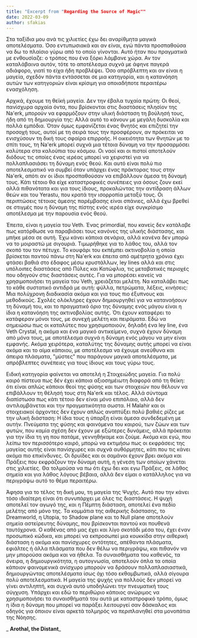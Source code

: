 ```yaml
---
title: "Εxcerpt from "Regarding the Source of Magic""
date: 2022-03-09
author: sfakias
---
```


Στα ταξίδια μου ανά τις χιλιετίες έχω δει αναρίθμητα μαγικά αποτελέσματα. Όσο εντυπωσιακά και αν είναι, εγώ πάντα προσπαθούσα να δω το πλαίσιο γύρω από το οποίο γίνονται. Αυτό ήταν που πραγματικά με ενθουσίαζε: ο τρόπος που ένα ξόρκι λάμβανε χώρα. Αν τον καταλάβαινα αυτόν, τότε το αποτέλεσμα συχνά με άφηνε παγερά αδιάφορο, γιατί το είχα ήδη προβλέψει. Όσο απρόβλεπτη και αν είναι η μαγεία, σχεδόν πάντα εντάσσεται σε μια κατηγορία, και η κατανόηση αυτών των κατηγοριών είναι κρίσιμη για οποιαδήποτε περαιτέρω ενασχόληση.

Αρχικά, έχουμε τη θεϊκή μαγεία. Δεν την έβαλα τυχαία πρώτη: Οι θεοί, πανίσχυρα αρχαία όντα, που βρίσκονται στις διαστάσεις πλησίον της Na'erk, μπορούν να εφαρμόζουν στην υλική διάσταση τη βούλησή τους, ήδη από τη δημιουργία της: Αλλά αυτό το κάνουν με μεγάλη δυσκολία και πολλά εμπόδια. Όταν όμως εμφανίζεται ένας θνητός και επιζητεί την προσοχή τους, αυτοί με τη σειρά τους την προσφέρουν, αν πρόκειται να ενισχύσουν τη δική τους σφαίρα επιρροής. Η οικειότητα των θνητών με το σπίτι τους, τη Na'erk μπορεί συχνά μια τέτοια δύναμη να την προσαρμόσει καλύτερα στα καλούπια του κόσμου. Οι ναοί και οι πιστοί αποτελούν διόδους τις οποίες ένας ιερέας μπορεί να χειριστεί για να πολλαπλασιάσει τη δύναμη ενός θεού. Και αυτό είναι πολύ πιο αποτελεσματικό να συμβεί όταν υπάρχει ένας πράκτορας τους στην Na'erk, απότι αν οι ίδιοι προσπαθούσαν να επιβάλλουν άμεσα τη δύναμή τους. Κάτι τέτοιο θα είχε καταστροφικές συνέπειες για όσους ζουν εκεί αλλά πιθανότατα και για τους ίδιους, προκαλώντας την αντίδραση άλλων θεών και του Yerastu, που κρατά την ισορροπία μεταξύ τους. Οι περιπτώσεις τέτοιας άμεσης παρέμβασης είναι σπάνιες, αλλά έχω βρεθεί σε στιγμές που η δύναμη της πίστης ενός ιερέα είχε συγκρίσιμο αποτέλεσμα με την παρουσία ενός θεού.

Έπειτα, είναι η μαγεία του Veth. Ένας primordial, που κανείς δεν κατάλαβε πως κατόρθωσε να παραβιάσει τους κανόνες της υλικής διάστασης, και μπήκε μέσα σε αυτή. Έχω κάνει κάποια σενάρια, αλλά κανένα δεν μπορώ να το μοιραστώ με σιγουριά. Τιμωρήθηκε για το λάθος του, αλλά τον σκοπό του τον πέτυχε. Το κουφάρι του εκπέμπει ακτινοβολία η οποία βρίσκεται παντού πάνω στη Na'erk και έπειτα από αμέτρητα χρόνια έχει φτάσει βαθιά στο έδαφος μέσω κρυστάλλων, ley lines αλλά και στις υπόλοιπες διαστάσεις από Πύλες και Κατώφλια, τις μεταβατικές περιοχές που οδηγούν στις διαστάσεις αυτές. Για να μπορέσει κανείς να χρησιμοποιήσει τη μαγεία του Veth, χρειάζεται μελέτη. Να καταλάβει πως το κάθε συστατικό αντιδρά με αυτή: φύλλα, πετρώματα, λέξεις, κινήσεις: Μια πολύχρονη διαδικασία ακόμα και για τους πιο έξυπνους και μεθοδικούς. Σχολές ολόκληρες έχουν δημιουργηθεί για να κατανοήσουν τη δύναμή του, και το πραγματικό όριο της δύναμης ενός μάγου είναι η ίδια η κατανόηση της ακτινοβολίας αυτής. Ότι έχουν καταφέρει το κατάφεραν μόνοι τους, με συνεχή μελέτη και πειράματα. Εδώ να σημειώσω πως οι καταλύτες που χρησιμοποιούν, δηλαδή ένα ley line, ένα Veth Crystal, η ακόμα και ένα μαγικό αντικείμενο, συχνά έχουν δύναμη από μόνα τους, με αποτέλεσμα συχνά η δύναμη ενός μάγου να μην είναι εμφανής. Ακόμα χειρότερα, καταλύτης της δύναμης αυτής μπορεί να είναι ακόμα και το αίμα κάποιου, με αποτέλεσμα να έχουμε ανεύθυνα και άπειρα πλάσματα, "μύστες" που παράγουν μαγικά αποτελέσματα, με απρόβλεπτες συνέπειες για τους ίδιους και τους γύρω τους.  

Ειδική κατηγορία φαίνεται να αποτελή η Στοιχειώδης μαγεία. Για πολύ καιρό πίστευα πως δέν έχει κάποια αξιοσημέιωτη διαφορά από τη θεϊκη: ότι είναι απλώς κάποιοι θεοί της φύσης και των στοιχειών που θέλουν να επιβάλλουν τη θέλησή τους στη Na'erk και τέλος. Αλλά σύντομα διαπίστωσα πως κάτι τέτοιο δεν είναι μόνο επιπόλαιο, αλλά δεν αντιλαμβάνεται και την πραγματικότητα σωστα. Η Malahir και οι στοιχειακοί άρχοντες δεν έχουν απλώς αναπτύξει πολύ βαθιές ρίζες με την υλική διάσταση: Η ίδια τους η ύπαρξη είναι άμεσα συνδεδεμένη με αυτήν. Πνεύματα της φύσης και φαινόμενα του καιρού, των ζώων και των φυτών, που καμία σχέση δεν έχουν με εξώτερες δυνάμεις, αλλά πρόκειται για την ίδια τη γη που πατάμε, γεννηθήκαμε και ζούμε. Ακόμα και εγώ, που λείπω τον περισσότερο καιρό, μπορώ να εκτιμήσω πως οι εκφράσεις της μαγείας αυτής είναι πανίσχυρες και συχνά αυθόρμητες, κάτι που τις κάνει ακόμα πιο επικίνδυνες. Οι δρυίδες και οι σαμάνοι έχουν βρει ακόμα και Πράξεις που εκφράζουν την δύναμη αυτή, η γένεση των οποίων χάνεται στις χιλιετίες. Θα τολμούσα να πω ότι έχω δει και εγω Πράξεις, σε λάθος σημεία και για λάθος λόγους βέβαια, αλλά δεν είμαι ο κατάλληλος για να περιγράψω αυτό το θέμα περαιτέρω.  

Άφησα για το τέλος τη δική μου, τη μαγεία της Ψυχής. Αυτό που την κάνει τόσο ιδιαίτερη είναι ότι συνυπάρχει με όλες τις διαστάσεις. Η ψυχή αποτελεί τον αγωγό της, και η Πέμπτη διάσταση, αποτελεί ένα πεδίο μελέτης από μόνο της. Τα κομμάτια της αιθερικής διάστασης, το Dreamworld, η Utopia, το Shadow plane και το Null plane αποτελούν σημεία αστείρευτης δύναμης, που βρίσκονται παντού και πουθενά ταυτόχρονα. Ο καθένας από μας έχει και λίγο σκοτάδι μέσα του, έχει έναν προσωπικό κώδικα, και μπορεί να εκπροσωπεί μια κουκκίδα στην αιθερική διάσταση η ακόμα και πανίσχυρες οντότητες, απέθαντα πλάσματα, εφιάλτες ή άλλα πλάσματα που δεν θέλω να περιγράψω, και πιθανόν να μην μπορούσα ακόμα και να ήθελα. Τα συναισθήματα του καθενός, τα όνειρα, η δημιουργικότητα, η αυτογνωσία, αποτελούν όπλα τα οποία κάποιον φαινομενικά ανίσχυρο μπορούν να δράσουν πολλαπλασιαστικά, δημιουργώντας αποτελέσματα ίσως όχι τόσο εκθαμβωτικά, αλλά σίγουρα πολύ αποτελεσματικά. Η μαγεία της ψυχής για πολλούς δεν μπορεί να γίνει αντιληπτή, και συχνά αυτό υποδηλώνει την πνευματική τους σύγχυση. Υπάρχει και εδώ το περιθώριο κάποιος ανώριμος να χρησιμοποιήσει τα συναισθήματά του αυτά με καταστροφικό τρόπο, όμως η ίδια η δύναμη που μπορεί να παράξει λειτουργεί σαν δάσκαλος και οδηγός για όποιον είναι αρκετά τολμηρός να περιπλανηθεί στα μονοπάτια της Νόησης.

_ **Arothal, the Distant**_

